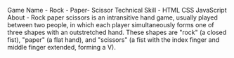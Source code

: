 Game Name - Rock - Paper- Scissor
Technical Skill -
HTML
CSS
JavaScript
About -
Rock paper scissors is an intransitive hand game, usually played between two people, in which each player simultaneously forms one of three shapes with an outstretched hand. 
These shapes are "rock" (a closed fist), "paper" (a flat hand), and "scissors" (a fist with the index finger and middle finger extended, forming a V).
